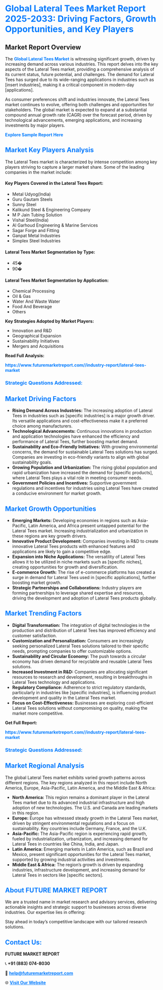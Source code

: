 <h1 style="color: #007BFF;">Global Lateral Tees Market Report 2025-2033: Driving Factors, Growth Opportunities, and Key Players</h1>

<section id="overview">
<h2>Market Report Overview</h2>
<p>The <a href="https://www.futuremarketreport.com//industry-report/lateral-tees-market" style="color: #007BFF; text-decoration: none;"><strong>Global Lateral Tees Market</strong></a> is witnessing significant growth, driven by increasing demand across various industries. This report delves into the key aspects of the Lateral Tees market, providing a comprehensive analysis of its current status, future potential, and challenges. The demand for Lateral Tees has surged due to its wide-ranging applications in industries such as [insert industries], making it a critical component in modern-day [applications].</p>
<p>As consumer preferences shift and industries innovate, the Lateral Tees market continues to evolve, offering both challenges and opportunities for stakeholders. The global market is expected to expand at a substantial compound annual growth rate (CAGR) over the forecast period, driven by technological advancements, emerging applications, and increasing investments by major players.</p>
</section>

<section id="overview">
<p><a href="https://www.futuremarketreport.com//request-sample/reportId=52349" style="color: #007BFF; text-decoration: none;"><strong>Explore Sample Report Here</strong></a></p>
</section>

<section id="key-players">
<h2 style="color: #007BFF;">Market Key Players Analysis</h2>
<p>The Lateral Tees market is characterized by intense competition among key players striving to capture a larger market share. Some of the leading companies in the market include:</p>
<h4>Key Players Covered in the Lateral Tees Report:</h4>
<ul><li>Metal Udyog(India)</li><li>Guru Gautam Steels</li><li>Sunny Steel</li><li>Kalikund Steel &amp; Engineering Company</li><li>M P Jain Tubing Solution</li><li>Vishal Steel(India)</li><li>Al Garhoud Engineering &amp; Marine Services</li><li>Sagar Forge and Fitting</li><li>Ganpat Metal Industries</li><li>Simplex Steel Industries</li></ul>
<h4>Lateral Tees Market Segmentation by Type:</h4>
<ul><li>45�</li><li>90�</li></ul>

<h4>Lateral Tees Market Segmentation by Application:</h4>
<ul><li>Chemical Processing</li><li>Oil &amp; Gas</li><li>Water And Waste Water</li><li>Food And Beverage</li><li>Others</li></ul>
<p><strong>Key Strategies Adopted by Market Players:</strong></p>
<ul>
<li>Innovation and R&D</li>
<li>Geographical Expansion</li>
<li>Sustainability Initiatives</li>
<li>Mergers and Acquisitions</li>
</ul>
</section>

<section>
<p><strong>Read Full Analysis: </strong></p><a href="https://www.futuremarketreport.com//industry-report/lateral-tees-market" style="color: #007BFF; text-decoration: none;"><strong>https://www.futuremarketreport.com//industry-report/lateral-tees-market</strong></a>
<h3 style="color: #007BFF;">Strategic Questions Addressed:</h3>
</section>

<section id="driving-factors">
<h2 style="color: #007BFF;">Market Driving Factors</h2>
<ul>
<li><strong>Rising Demand Across Industries:</strong> The increasing adoption of Lateral Tees in industries such as [specific industries] is a major growth driver. Its versatile applications and cost-effectiveness make it a preferred choice among manufacturers.</li>
<li><strong>Technological Advancements:</strong> Continuous innovations in production and application technologies have enhanced the efficiency and performance of Lateral Tees, further boosting market demand.</li>
<li><strong>Sustainability and Eco-Friendly Initiatives:</strong> With growing environmental concerns, the demand for sustainable Lateral Tees solutions has surged. Companies are investing in eco-friendly variants to align with global sustainability goals.</li>
<li><strong>Growing Population and Urbanization:</strong> The rising global population and rapid urbanization have increased the demand for [specific products], where Lateral Tees plays a vital role in meeting consumer needs.</li>
<li><strong>Government Policies and Incentives:</strong> Supportive government regulations and incentives for industries using Lateral Tees have created a conducive environment for market growth.</li>
</ul>
</section>

<section id="growth-opportunities">
<h2 style="color: #007BFF;">Market Growth Opportunities</h2>
<ul>
<li><strong>Emerging Markets:</strong> Developing economies in regions such as Asia-Pacific, Latin America, and Africa present untapped potential for the Lateral Tees market. Increasing industrialization and urbanization in these regions are key growth drivers.</li>
<li><strong>Innovative Product Development:</strong> Companies investing in R&D to create innovative Lateral Tees products with enhanced features and applications are likely to gain a competitive edge.</li>
<li><strong>Expansion into Niche Applications:</strong> The versatility of Lateral Tees allows it to be utilized in niche markets such as [specific niches], creating opportunities for growth and diversification.</li>
<li><strong>E-commerce Growth:</strong> The rise of e-commerce platforms has created a surge in demand for Lateral Tees used in [specific applications], further boosting market growth.</li>
<li><strong>Strategic Partnerships and Collaborations:</strong> Industry players are forming partnerships to leverage shared expertise and resources, driving the development and adoption of Lateral Tees products globally.</li>
</ul>
</section>

<section id="trending-factors">
<h2 style="color: #007BFF;">Market Trending Factors</h2>
<ul>
<li><strong>Digital Transformation:</strong> The integration of digital technologies in the production and distribution of Lateral Tees has improved efficiency and customer satisfaction.</li>
<li><strong>Customization and Personalization:</strong> Consumers are increasingly seeking personalized Lateral Tees solutions tailored to their specific needs, prompting companies to offer customizable options.</li>
<li><strong>Sustainability and Circular Economy:</strong> The push towards a circular economy has driven demand for recyclable and reusable Lateral Tees solutions.</li>
<li><strong>Increased Investment in R&D:</strong> Companies are allocating significant resources to research and development, resulting in breakthroughs in Lateral Tees technology and applications.</li>
<li><strong>Regulatory Compliance:</strong> Adherence to strict regulatory standards, particularly in industries like [specific industries], is influencing product development and quality in the Lateral Tees market.</li>
<li><strong>Focus on Cost-Effectiveness:</strong> Businesses are exploring cost-efficient Lateral Tees solutions without compromising on quality, making the market more competitive.</li>
</ul>
</section>

<section>
<p><strong>Get Full Report: </strong></p><a href="https://www.futuremarketreport.com//industry-report/lateral-tees-market" style="color: #007BFF; text-decoration: none;"><strong>https://www.futuremarketreport.com//industry-report/lateral-tees-market</strong></a>
<h3 style="color: #007BFF;">Strategic Questions Addressed:</h3>
</section>


<section id="regional-analysis">
<h2 style="color: #007BFF;">Market Regional Analysis</h2>
<p>The global Lateral Tees market exhibits varied growth patterns across different regions. The key regions analyzed in this report include North America, Europe, Asia-Pacific, Latin America, and the Middle East & Africa:</p>
<ul>
<li><strong>North America:</strong> This region remains a dominant player in the Lateral Tees market due to its advanced industrial infrastructure and high adoption of new technologies. The U.S. and Canada are leading markets in this region.</li>
<li><strong>Europe:</strong> Europe has witnessed steady growth in the Lateral Tees market, driven by stringent environmental regulations and a focus on sustainability. Key countries include Germany, France, and the U.K.</li>
<li><strong>Asia-Pacific:</strong> The Asia-Pacific region is experiencing rapid growth, fueled by industrialization, urbanization, and increasing demand for Lateral Tees in countries like China, India, and Japan.</li>
<li><strong>Latin America:</strong> Emerging markets in Latin America, such as Brazil and Mexico, present significant opportunities for the Lateral Tees market, supported by growing industrial activities and investments.</li>
<li><strong>Middle East & Africa:</strong> The region’s growth is driven by expanding industries, infrastructure development, and increasing demand for Lateral Tees in sectors like [specific sectors].</li>
</ul>
</section>

<footer>
<h2 style="color: #007BFF;">About FUTURE MARKET REPORT</h2>
<p>We are a trusted name in market research and advisory services, delivering actionable insights and strategic support to businesses across diverse industries. Our expertise lies in offering:</p>

<p>Stay ahead in today’s competitive landscape with our tailored research solutions.</p>

<h2 style="color: #007BFF;">Contact Us:</h2>
<p><strong>FUTURE MARKET REPORT</strong></p>
<p>📞 <strong>+91 (883) 074-8030</strong></p>
<p>📧 <strong><a href="mailto:help@futuremarketreport.com" style="color: #007BFF;">help@futuremarketreport.com</a></strong></p>
<p>🌐 <strong><a href="https://www.futuremarketreport.com/" style="color: #007BFF;">Visit Our Website</a></strong></p>
</footer>